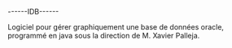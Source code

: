 ------IDB------

Logiciel pour gérer graphiquement une base de données oracle, programmé en java sous la direction de M. Xavier Palleja.

